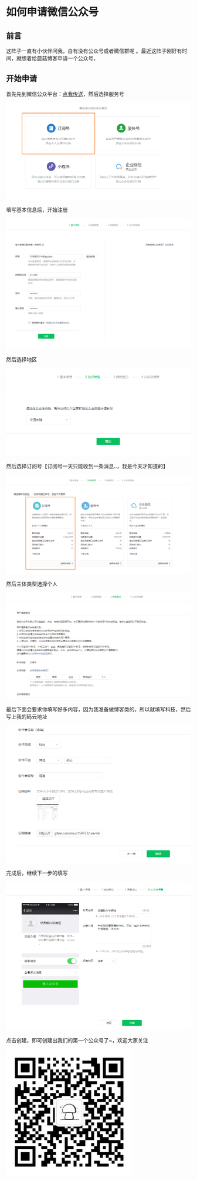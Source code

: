 # 如何申请微信公众号

## 前言

这阵子一直有小伙伴问我，白有没有公众号或者微信群呢 。最近这阵子刚好有时间，就想着给蘑菇博客申请一个公众号，

## 开始申请

首先先到微信公众平台：[点我传送](https://mp.weixin.qq.com/)，然后选择服务号

![image-20201218151756976](images/image-20201218151756976.png)

填写基本信息后，开始注册

![image-20201217144037573](images/image-20201217144037573.png)

然后选择地区

![image-20201217144102151](images/image-20201217144102151.png)

然后选择订阅号【订阅号一天只能收到一条消息..，我是今天才知道的】

![image-20201217144149257](images/image-20201217144149257.png)

然后主体类型选择个人

![image-20201217144302056](images/image-20201217144302056.png)

最后下面会要求你填写好多内容，因为我准备做博客类的，所以就填写科技，然后写上我的码云地址

![image-20201217145337006](images/image-20201217145337006.png)

完成后，继续下一步的填写

![image-20201217151002477](images/image-20201217151002477.png)

点击创建，即可创建出我们的第一个公众号了~，欢迎大家关注

![image-20201218153504807](images/image-20201218153504807.png)
